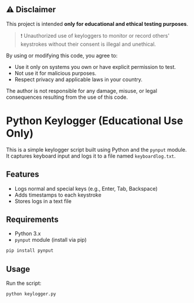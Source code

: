 ## ⚠️ Disclaimer

This project is intended **only for educational and ethical testing purposes**.

> ❗ Unauthorized use of keyloggers to monitor or record others' keystrokes without their consent is illegal and unethical.

By using or modifying this code, you agree to:
- Use it only on systems you own or have explicit permission to test.
- Not use it for malicious purposes.
- Respect privacy and applicable laws in your country.

The author is not responsible for any damage, misuse, or legal consequences resulting from the use of this code.

# Python Keylogger (Educational Use Only)

This is a simple keylogger script built using Python and the `pynput` module. It captures keyboard input and logs it to a file named `keyboardlog.txt`.

## Features
- Logs normal and special keys (e.g., Enter, Tab, Backspace)
- Adds timestamps to each keystroke
- Stores logs in a text file

## Requirements
- Python 3.x
- `pynput` module (install via pip)

```bash
pip install pynput
```
## Usage
Run the script:
```bash
python keylogger.py
```
